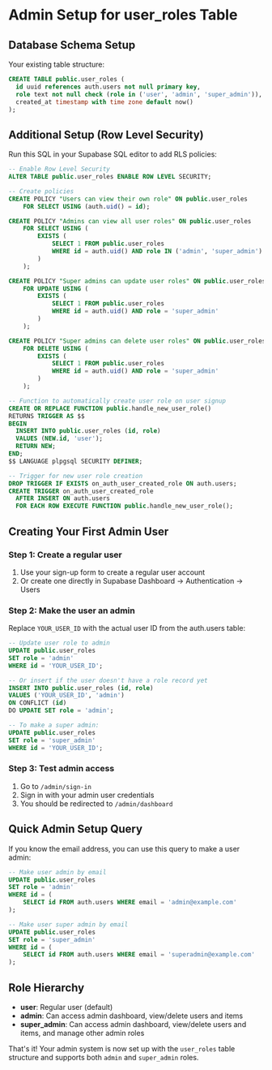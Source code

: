 # Admin Setup for user_roles Table

## Database Schema Setup

Your existing table structure:

```sql
CREATE TABLE public.user_roles (
  id uuid references auth.users not null primary key,
  role text not null check (role in ('user', 'admin', 'super_admin')),
  created_at timestamp with time zone default now()
);
```

## Additional Setup (Row Level Security)

Run this SQL in your Supabase SQL editor to add RLS policies:

```sql
-- Enable Row Level Security
ALTER TABLE public.user_roles ENABLE ROW LEVEL SECURITY;

-- Create policies
CREATE POLICY "Users can view their own role" ON public.user_roles
    FOR SELECT USING (auth.uid() = id);

CREATE POLICY "Admins can view all user roles" ON public.user_roles
    FOR SELECT USING (
        EXISTS (
            SELECT 1 FROM public.user_roles
            WHERE id = auth.uid() AND role IN ('admin', 'super_admin')
        )
    );

CREATE POLICY "Super admins can update user roles" ON public.user_roles
    FOR UPDATE USING (
        EXISTS (
            SELECT 1 FROM public.user_roles
            WHERE id = auth.uid() AND role = 'super_admin'
        )
    );

CREATE POLICY "Super admins can delete user roles" ON public.user_roles
    FOR DELETE USING (
        EXISTS (
            SELECT 1 FROM public.user_roles
            WHERE id = auth.uid() AND role = 'super_admin'
        )
    );

-- Function to automatically create user role on user signup
CREATE OR REPLACE FUNCTION public.handle_new_user_role()
RETURNS TRIGGER AS $$
BEGIN
  INSERT INTO public.user_roles (id, role)
  VALUES (NEW.id, 'user');
  RETURN NEW;
END;
$$ LANGUAGE plpgsql SECURITY DEFINER;

-- Trigger for new user role creation
DROP TRIGGER IF EXISTS on_auth_user_created_role ON auth.users;
CREATE TRIGGER on_auth_user_created_role
  AFTER INSERT ON auth.users
  FOR EACH ROW EXECUTE FUNCTION public.handle_new_user_role();
```

## Creating Your First Admin User

### Step 1: Create a regular user

1. Use your sign-up form to create a regular user account
2. Or create one directly in Supabase Dashboard → Authentication → Users

### Step 2: Make the user an admin

Replace `YOUR_USER_ID` with the actual user ID from the auth.users table:

```sql
-- Update user role to admin
UPDATE public.user_roles
SET role = 'admin'
WHERE id = 'YOUR_USER_ID';

-- Or insert if the user doesn't have a role record yet
INSERT INTO public.user_roles (id, role)
VALUES ('YOUR_USER_ID', 'admin')
ON CONFLICT (id)
DO UPDATE SET role = 'admin';

-- To make a super admin:
UPDATE public.user_roles
SET role = 'super_admin'
WHERE id = 'YOUR_USER_ID';
```

### Step 3: Test admin access

1. Go to `/admin/sign-in`
2. Sign in with your admin user credentials
3. You should be redirected to `/admin/dashboard`

## Quick Admin Setup Query

If you know the email address, you can use this query to make a user admin:

```sql
-- Make user admin by email
UPDATE public.user_roles
SET role = 'admin'
WHERE id = (
    SELECT id FROM auth.users WHERE email = 'admin@example.com'
);

-- Make user super admin by email
UPDATE public.user_roles
SET role = 'super_admin'
WHERE id = (
    SELECT id FROM auth.users WHERE email = 'superadmin@example.com'
);
```

## Role Hierarchy

- **user**: Regular user (default)
- **admin**: Can access admin dashboard, view/delete users and items
- **super_admin**: Can access admin dashboard, view/delete users and items, and manage other admin roles

That's it! Your admin system is now set up with the `user_roles` table structure and supports both `admin` and `super_admin` roles.
